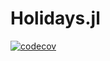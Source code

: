 # Holidays.jl

[![codecov](https://codecov.io/gh/raphasampaio/Holidays.jl/graph/badge.svg?token=bM7aXQsSOZ)](https://codecov.io/gh/raphasampaio/Holidays.jl)